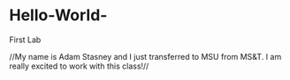 # Hello-World-
First Lab 

//My name is Adam Stasney and I just transferred to MSU from MS&T. I am really excited to work with this class!// 
